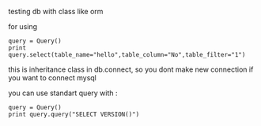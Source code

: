 testing db with class like orm

for using
```
query = Query()
print query.select(table_name="hello",table_column="No",table_filter="1")
```

this is inheritance class in db.connect, so you dont make new connection if you want to connect mysql

you can use standart query with :

```
query = Query()
print query.query("SELECT VERSION()")
```